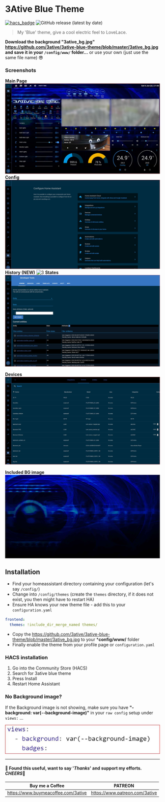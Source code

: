 # 3Ative Blue Theme

[![hacs_badge](https://img.shields.io/badge/HACS-Default-41BDF5.svg)](https://github.com/hacs/integration)
![GitHub release (latest by date)](https://img.shields.io/github/v/release/3ative/3ative-blue-theme?label=Version&style=flat-square&labelColor=2ea9f4&color=1473ae)

> My 'Blue' theme, give a cool electric feel to LoveLace.

**Download the background "3ative_bg.jpg" https://github.com/3ative/3ative-blue-theme/blob/master/3ative_bg.jpg and save it in your `/config/www/` folder...** or use your own (just use the same file name) 😎


### Screenshots

**Main Page**
![1](https://github.com/3ative/3ative-blue-theme/blob/master/screenshots/01-front.JPG)
**Config**
![2](https://github.com/3ative/3ative-blue-theme/blob/master/screenshots/02%20config.JPG)
**History (NEW)**
![3](https://user-images.githubusercontent.com/51385971/129607168-c67e50e1-7223-403b-b0ad-87498456eeaa.JPG)
**States**
![4](https://github.com/3ative/3ative-blue-theme/blob/master/screenshots/03%20States.JPG)

**Devices**
![5](https://github.com/3ative/3ative-blue-theme/blob/master/screenshots/04%20devices.JPG)

**Included BG image**
![6](https://github.com/3ative/3ative-blue-theme/blob/master/3ative_bg.jpg)

## Installation

* Find your homeassistant directory containing your configuration (let's say `/config/`)
* Change into `/config/themes` (create the `themes` directory, if it does not exist, you then might have to restart HA)
* Ensure HA knows your new theme file - add this to your `configuration.yaml`
```yaml
frontend:
  themes: !include_dir_merge_named themes/
```
* Copy the https://github.com/3ative/3ative-blue-theme/blob/master/3ative_bg.jpg to your ***config/www/** folder
* Finally enable the theme from your profile page or `configuration.yaml`

### HACS installation
1. Go into the Community Store (HACS)
2. Search for 3ative blue theme
3. Press Install
4. Restart Home Assistant

### No Background image?
If the Background image is not showing, make sure you have **"- background: var(--background-image)"** in your `raw config` setup under `views:` ...

![6](https://github.com/3ative/3ative-blue-theme/blob/master/screenshots/bg_var.JPG)

___
#### 💖 Found this useful, want to say '*Thanks*' and support my efforts. *CHEERS*🍺
| Buy me a Coffee | PATREON |
|-----------------|---------|
| https://www.buymeacoffee.com/3ative | https://www.patreon.com/3ative |
